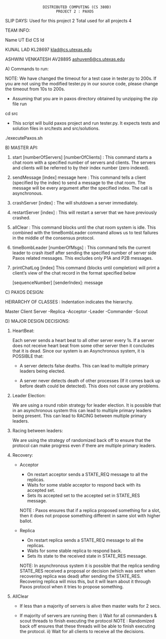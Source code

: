                      DISTRIBUTED COMPUTING (CS 380D)
                           PROJECT 2 : PAXOS

SLIP DAYS:
Used for this project 2
Total used for all projects 4

TEAM INFO:
  
Name                UT Eid    CS Id    

KUNAL LAD            KL28697   klad@cs.utexas.edu

ASHWINI VENKATESH    AV28895   ashuven6@cs.utexas.edu

A) Commands to run:

NOTE: We have changed the timeout for a test case in tester.py to 200s. If you are 
not using the modified tester.py in our source code, please change the timeout 
from 10s to 200s.
 
- Assuming that you are in paxos directory obtained by unzipping the zip file run

cd src

- This script will build paxos project and run tester.py. It expects tests and
solution files in src/tests and src/solutions.

./executePaxos.sh 

B) MASTER API:

1. start [numberOfServers] [numberOfClients] :
   This command starts a chat room with a specified number of servers and 
   clients. The servers and clients will be referred to by their index number 
   (zero indexed).

2. sendMessage [index] message here :
   This command tells a client (specified by the index) to send a message to the
   chat room. The message will be every argument after the specified index. The
   call is asynchronous.


3. crashServer [index] : 
   The will shutdown a server immediately.

4. restartServer [index] : 
   This will restart a server that we have previously crashed.

5. allClear :
   This command blocks until the chat room system is idle. This combined with
   the timeBombLeader command allows us to test failures in the middle of the
   consensus protocol.

6. timeBombLeader [numberOfMsgs] :
   This command tells the current leader to crash itself after sending the
   specified number of server side Paxos related messages. This excludes only
   P1A and P2B messages.

7. printChatLog [index]
   This command (blocks until completion) will print a client’s view of the chat
   record in the format specified below
   
   [sequenceNumber] [senderIndex]: message

C) PAXOS DESIGN:

HEIRARCHY OF CLASSES : Indentation indicates the hierarchy.

Master
Client
Server
    -Replica
    -Acceptor
    -Leader
        -Commander
        -Scout

D) MAJOR DESIGN DECISIONS:

1. HeartBeat:
   
   Each server sends a heart beat to all other server every 1s. If a server does
   not receive heart beat from some other server then it concludes that it is 
   dead. Since our system is an Asynchronous system, it is POSSIBLE that:
   
   - A server detects false deaths.
     This can lead to multiple primary leaders being elected.
     
   - A server never detects death of other processes (If it comes back up before 
     death could be detected).
     This does not cause any problems.

2. Leader Election:

   We are using a round robin strategy for leader election. It is possible that
   in an asynchronous system this can lead to multiple primary leaders being
   present. This can lead to RACING between multiple primary leaders.

3. Racing between leaders:

   We are using the strategy of randomized back off to ensure that the protocol
   can make progress even if there are multiple primary leaders.
   
4. Recovery:

   - Acceptor
     * On restart acceptor sends a STATE_REQ message to all the replicas.
     * Waits for some stable acceptor to respond back with its accepted set. 
     * Sets its accepted set to the accepted set in STATE_RES message.
    
     NOTE : Paxos ensures that if a replica proposed something for a slot, then
     it does not propose something different in same slot with higher ballot.

   - Replica
     * On restart replica sends a STATE_REQ message to all the replicas.
     * Waits for some stable replica to respond back. 
     * Sets its state to the received state in STATE_RES message. 
     
     NOTE: In asynchronous system it is possible that the replica sending 
     STATE_RES received a proposal or decision (which was sent when recovering 
     replica was dead) after sending the STATE_RES. Recovering replica will miss 
     this, but it will learn about it through Paxos protocol when it tries to
     propose something.
       
5. AllClear  

   - If less than a majority of servers is alive then master waits for 2 secs.
   
   - If majority of servers are running then:
     i) Wait for all commanders & scout threads to finish executing the protocol
        NOTE : Randomized back off ensures that these threads will be able to
               finish executing the protocol.
     ii) Wait for all clients to receive all the decisions.

